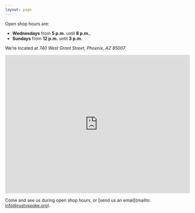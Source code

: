 ```yaml
---
layout: page
---
```


Open shop hours are:

* **Wednesdays** from **5 p.m.** until **8 p.m.**,
* **Sundays** from **12 p.m.** until **3 p.m**.

We’re located at *740 West Grant Street, Phoenix, AZ 85007*

<iframe src="https://www.google.com/maps/embed?pb=!1m18!1m12!1m3!1d1664.6546488371428!2d-112.08432755092713!3d33.44124747799195!2m3!1f0!2f0!3f0!3m2!1i1024!2i768!4f13.1!3m3!1m2!1s0x872b1187efda70fd%3A0xd4027ae4f6e0b7dd!2sRusty+Spoke!5e0!3m2!1sen!2sus!4v1439081935714" width="600" height="450" frameborder="0" style="border:0" allowfullscreen=""></iframe>


Come and see us during open shop hours, or [send us an email](mailto: info@rustyspoke.org).

